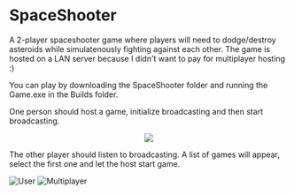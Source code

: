 # SpaceShooter

A 2-player spaceshooter game where players will need to dodge/destroy asteroids while simulatenously fighting against each other.
The game is hosted on a LAN server because I didn't want to pay for multiplayer hosting :) 


You can play by downloading the SpaceShooter folder and running the Game.exe in the Builds folder.

One person should host a game, initialize broadcasting and then start broadcasting.

<p align="center">
  <img src="https://raw.githubusercontent.com/iK-Styx/SpaceShooter/master/Space%20Shooter/Screenshots/InitialState.png">
</p>

The other player should listen to broadcasting. A list of games will appear, select the first one and let the host start game.

![User](https://raw.githubusercontent.com/iK-Styx/SpaceShooter/master/Space%20Shooter/Screenshots/SecondState.png)
![Multiplayer](https://raw.githubusercontent.com/iK-Styx/SpaceShooter/master/Space%20Shooter/Screenshots/Multiplayer.png)

